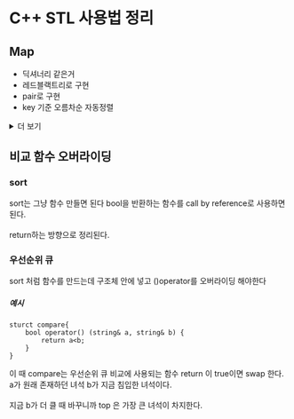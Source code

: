 # C++ STL 사용법 정리

## Map
* 딕셔너리 같은거
* 레드블랙트리로 구현
* pair로 구현
* key 기준 오름차순 자동정렬
<details>
<summary>더 보기</summary>

### 선언
map<key, value> map1; <br>
ex) map<string, int> dict; <br>
ex) map<string,string,greater<string>> log;

#### 데이터 확인
find, end <br>
ex) if( m.find("Alice") != m.end() )

### 삽입 삭제
insert, erase

### 원소 접근 
iterator
</details>

## 비교 함수 오버라이딩

### sort
sort는 그냥 함수 만들면 된다 bool을 반환하는 함수를 call by reference로 사용하면 된다.<br><br>
return하는 방향으로 정리된다.

### 우선순위 큐
sort 처럼 함수를 만드는데 구조체 안에 넣고 ()operator를 오버라이딩 해야한다 <br>
##### 예시
```
sturct compare{
    bool operator() (string& a, string& b) {
        return a<b;
    }
}

```
이 때 compare는 우선순위 큐 비교에 사용되는 함수 return 이 true이면 swap 한다. a가 원래 존재하던 녀석 b가 지금 침입한 녀석이다.<br><br>
지금 b가 더 클 때 바꾸니까 top 은 가장 큰 녀석이 차지한다.
